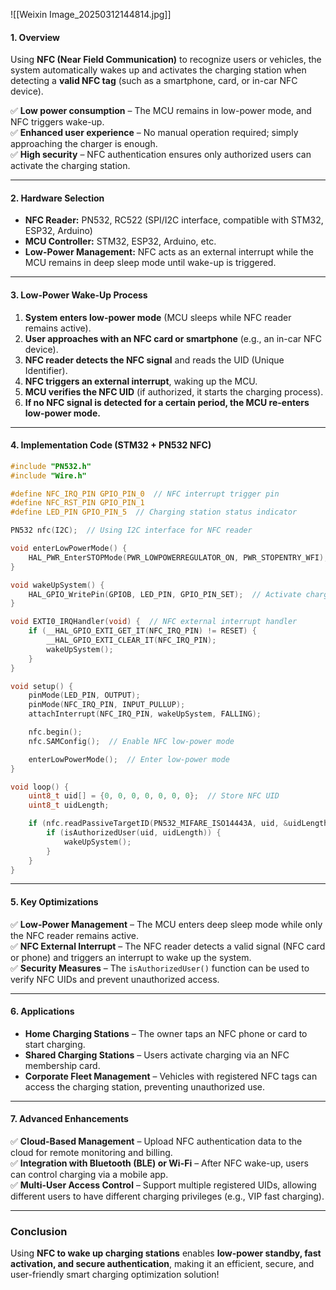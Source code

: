 ![[Weixin Image_20250312144814.jpg]]
#### **1. Overview**

Using **NFC (Near Field Communication)** to recognize users or vehicles, the system automatically wakes up and activates the charging station when detecting a **valid NFC tag** (such as a smartphone, card, or in-car NFC device).

✅ **Low power consumption** – The MCU remains in low-power mode, and NFC triggers wake-up.  
✅ **Enhanced user experience** – No manual operation required; simply approaching the charger is enough.  
✅ **High security** – NFC authentication ensures only authorized users can activate the charging station.

---

#### **2. Hardware Selection**

- **NFC Reader:** PN532, RC522 (SPI/I2C interface, compatible with STM32, ESP32, Arduino)
- **MCU Controller:** STM32, ESP32, Arduino, etc.
- **Low-Power Management:** NFC acts as an external interrupt while the MCU remains in deep sleep mode until wake-up is triggered.

---

#### **3. Low-Power Wake-Up Process**

1. **System enters low-power mode** (MCU sleeps while NFC reader remains active).
2. **User approaches with an NFC card or smartphone** (e.g., an in-car NFC device).
3. **NFC reader detects the NFC signal** and reads the UID (Unique Identifier).
4. **NFC triggers an external interrupt**, waking up the MCU.
5. **MCU verifies the NFC UID** (if authorized, it starts the charging process).
6. **If no NFC signal is detected for a certain period, the MCU re-enters low-power mode.**

---

#### **4. Implementation Code (STM32 + PN532 NFC)**

```c
#include "PN532.h"
#include "Wire.h"

#define NFC_IRQ_PIN GPIO_PIN_0  // NFC interrupt trigger pin
#define NFC_RST_PIN GPIO_PIN_1
#define LED_PIN GPIO_PIN_5  // Charging station status indicator

PN532 nfc(I2C);  // Using I2C interface for NFC reader

void enterLowPowerMode() {
    HAL_PWR_EnterSTOPMode(PWR_LOWPOWERREGULATOR_ON, PWR_STOPENTRY_WFI);
}

void wakeUpSystem() {
    HAL_GPIO_WritePin(GPIOB, LED_PIN, GPIO_PIN_SET);  // Activate charging station
}

void EXTI0_IRQHandler(void) {  // NFC external interrupt handler
    if (__HAL_GPIO_EXTI_GET_IT(NFC_IRQ_PIN) != RESET) {
        __HAL_GPIO_EXTI_CLEAR_IT(NFC_IRQ_PIN);
        wakeUpSystem();
    }
}

void setup() {
    pinMode(LED_PIN, OUTPUT);
    pinMode(NFC_IRQ_PIN, INPUT_PULLUP);
    attachInterrupt(NFC_IRQ_PIN, wakeUpSystem, FALLING);

    nfc.begin();
    nfc.SAMConfig();  // Enable NFC low-power mode

    enterLowPowerMode();  // Enter low-power mode
}

void loop() {
    uint8_t uid[] = {0, 0, 0, 0, 0, 0, 0};  // Store NFC UID
    uint8_t uidLength;

    if (nfc.readPassiveTargetID(PN532_MIFARE_ISO14443A, uid, &uidLength)) {
        if (isAuthorizedUser(uid, uidLength)) {
            wakeUpSystem();
        }
    }
}
```

---

#### **5. Key Optimizations**

✅ **Low-Power Management** – The MCU enters deep sleep mode while only the NFC reader remains active.  
✅ **NFC External Interrupt** – The NFC reader detects a valid signal (NFC card or phone) and triggers an interrupt to wake up the system.  
✅ **Security Measures** – The `isAuthorizedUser()` function can be used to verify NFC UIDs and prevent unauthorized access.

---

#### **6. Applications**

- **Home Charging Stations** – The owner taps an NFC phone or card to start charging.
- **Shared Charging Stations** – Users activate charging via an NFC membership card.
- **Corporate Fleet Management** – Vehicles with registered NFC tags can access the charging station, preventing unauthorized use.

---

#### **7. Advanced Enhancements**

✅ **Cloud-Based Management** – Upload NFC authentication data to the cloud for remote monitoring and billing.  
✅ **Integration with Bluetooth (BLE) or Wi-Fi** – After NFC wake-up, users can control charging via a mobile app.  
✅ **Multi-User Access Control** – Support multiple registered UIDs, allowing different users to have different charging privileges (e.g., VIP fast charging).

---

### **Conclusion**

Using **NFC to wake up charging stations** enables **low-power standby, fast activation, and secure authentication**, making it an efficient, secure, and user-friendly smart charging optimization solution!
